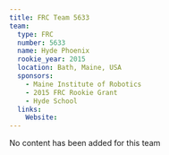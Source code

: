 ```yaml
---
title: FRC Team 5633
team:
  type: FRC
  number: 5633
  name: Hyde Phoenix
  rookie_year: 2015
  location: Bath, Maine, USA
  sponsors:
    - Maine Institute of Robotics
    - 2015 FRC Rookie Grant
    - Hyde School
  links:
    Website: 
---
```

No content has been added for this team